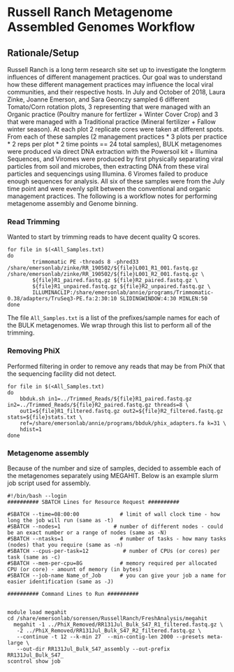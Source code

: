 # Russell Ranch Metagenome Assembled Genomes Workflow
## Rationale/Setup
Russell Ranch is a long term research site set up to investigate the longterm influences of different management practices. Our goal was to understand how these different management practices may influence the local viral communities, and their respective hosts. In July and October of 2018, Laura Zinke, Joanne Emerson, and Sara Geonczy sampled 6 different Tomato/Corn rotation plots, 3 representing that were managed with an Organic practice (Poultry manure for fertlizer + Winter Cover Crop) and 3 that were managed with a Traditional practice (Mineral fertilizer + Fallow winter season). At each plot 2 replicate cores were taken at different spots. From each of these samples (2 management practices * 3 plots per practice * 2 reps per plot * 2 time points == 24 total samples), BULK metagenomes were produced via direct DNA extraction with the Powersoil kit + Illumina Sequences, and Viromes were produced by first physically separating viral particles from soil and microbes, then extracting DNA from these viral particles and sequencings using Illumina. 6 Viromes failed to produce enough sequences for analysis. All six of these samples were from the July time point and were evenly split between the conventional and organic management practices. The following is a workflow notes for performing metagenome assembly and Genome binning.

### Read Trimming
Wanted to start by trimming reads to have decent quality Q scores.
```
for file in $(<All_Samples.txt)
do
        trimmomatic PE -threads 8 -phred33 /share/emersonlab/zinke/RR_190502/${file}L001_R1_001.fastq.gz /share/emersonlab/zinke/RR_190502/${file}L001_R2_001.fastq.gz \
        ${file}R1_paired.fastq.gz ${file}R2_paired.fastq.gz \
        ${file}R1_unpaired.fastq.gz ${file}R2_unpaired.fastq.gz \
        ILLUMINACLIP:/share/emersonlab/annie/programs/Trimmomatic-0.38/adapters/TruSeq3-PE.fa:2:30:10 SLIDINGWINDOW:4:30 MINLEN:50
done
```
The file `All_Samples.txt` is a list of the prefixes/sample names for each of the BULK metagenomes. We wrap through this list to perform all of the trimming.

### Removing PhiX
Performed filtering in order to remove any reads that may be from PhiX that the sequencing facility did not detect.
```
for file in $(<All_Samples.txt)
do
	bbduk.sh in1=../Trimmed_Reads/${file}R1_paired.fastq.gz in2=../Trimmed_Reads/${file}R2_paired.fastq.gz threads=8 \
	out1=${file}R1_filtered.fastq.gz out2=${file}R2_filtered.fastq.gz stats=${file}stats.txt \
	ref=/share/emersonlab/annie/programs/bbduk/phix_adapters.fa k=31 \
	hdist=1
done
```
### Metagenome assembly
Because of the number and size of samples, decided to assemble each of the metagenomes separately using MEGAHIT. Below is an example slurm job script used for assembly.
```
#!/bin/bash --login
########## SBATCH Lines for Resource Request ##########

#SBATCH --time=08:00:00             # limit of wall clock time - how long the job will run (same as -t)
#SBATCH --nodes=1                 # number of different nodes - could be an exact number or a range of nodes (same as -N)
#SBATCH --ntasks=1                  # number of tasks - how many tasks (nodes) that you require (same as -n)
#SBATCH --cpus-per-task=12           # number of CPUs (or cores) per task (same as -c)
#SBATCH --mem-per-cpu=8G            # memory required per allocated CPU (or core) - amount of memory (in bytes)
#SBATCH --job-name Name_of_Job      # you can give your job a name for easier identification (same as -J)

########## Command Lines to Run ##########


module load megahit
cd /share/emersonlab/sorensen/RussellRanch/FreshAnalysis/megahit
  megahit -1 ../PhiX_Removed/RR131Jul_Bulk_S47_R1_filtered.fastq.gz \
   -2 ../PhiX_Removed/RR131Jul_Bulk_S47_R2_filtered.fastq.gz \
   --continue -t 12 --k-min 27 	--min-contig-len 2000 --presets meta-large \
   --out-dir RR131Jul_Bulk_S47_assembly --out-prefix RR131Jul_Bulk_S47_
scontrol show job
```
